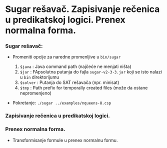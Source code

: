 # Sugar rešavač. Zapisivanje rečenica u predikatskoj logici. Prenex normalna forma.

### Sugar rešavač:
 * Promeniti opcije za naredne promenljive u ```bin/sugar```
 	1. ```$java```   : Java command path (najčeće ne menjati ništa)
  	2. ```$jar```    : FApsolutna putanja do fajla ```sugar-v2-3-3.jar``` koji se isto nalazi u ```bin``` direktorijumu
  	3. ```$solver``` : Putanja do SAT rešavača (npr. minisat)
  	4. ```$tmp```    : Path prefix for temporally created files (može da ostane nepromenjeno)

 * Pokretanje: ```./sugar ../examples/nqueens-8.csp```


### Zapisivanje rečenica u predikatskoj logici.

### Prenex normalna forma.
- Transformisanje formule u prenex normalnu formu.

